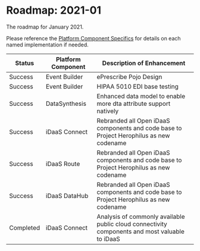 # Roadmap: 2021-01
The roadmap for January 2021.

Please reference the [Platform Component Specifics](../docs/Design/PlatformComponents.md) for details on each named implementation if needed.

| Status | Platform Component   | Description of Enhancement|
|---|---|---|
|Success|Event Builder|ePrescribe Pojo Design|
|Success|Event Builder|HIPAA 5010 EDI base testing|
|Success|DataSynthesis|Enhanced data model to enable more dta attribute support natively|
|Success|iDaaS Connect|Rebranded all Open iDaaS components and code base to Project Herophilus as new codename|
|Success|iDaaS Route|Rebranded all Open iDaaS components and code base to Project Herophilus as new codename|
|Success|iDaaS DataHub|Rebranded all Open iDaaS components and code base to Project Herophilus as new codename|
|Completed|iDaaS Connect|Analysis of commonly available public cloud connectivity components and most valuable to iDaaS|
